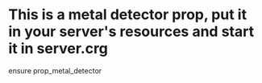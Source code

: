 # This is a metal detector prop, put it in your server's resources and start it in server.crg

ensure prop_metal_detector

